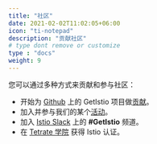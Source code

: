 ```yaml
---
title: "社区"
date: 2021-02-02T11:02:05+06:00
icon: "ti-notepad"
description: "贡献社区"
# type dont remove or customize
type : "docs"
weight: 9
---
```


您可以通过多种方式来贡献和参与社区：

- 开始为 [Github](https://github.com/tetratelabs/getmesh) 上的 GetIstio 项目做[贡献](/zh/community/contributing/)。
- 加入并参与我们的某个[活动](/zh/community/event/)。
- 加入 [Istio Slack](https://slack.istio.io) 上的 **#GetIstio** 频道。
- 在 [Tetrate 学院](http://certifications.tetrate.io/) 获得 Istio 认证。

